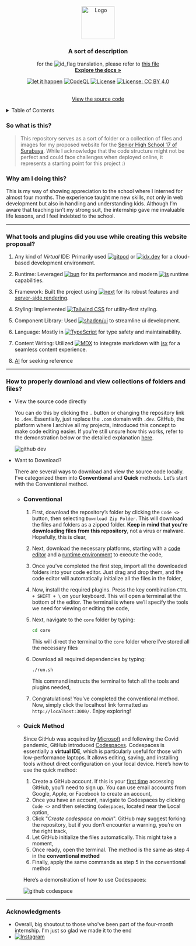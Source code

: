 <!--
  big shout out to [otneildrew](https://github.com/othneildrew/Best-README-Template) and [race2infinity](https://github.com/race2infinity/The-Documentation-Compendium). for reference, please go to his readme profile...
-->

<a id="readme-top"></a>

<br />

<div align="center">
  <a href="https://www.instagram.com/smansby17/">
    <img src="https://www.dbl.id/uploads/school/13178/683-SMAN_17_SURABAYA.png" alt="Logo" width="90" height="90">
  </a>

  <h3 align="center">A sort of description</h3>

  <p align="center">
    for the <img src="https://upload.wikimedia.org/wikipedia/commons/thumb/9/9f/Flag_of_Indonesia.svg/20px-Flag_of_Indonesia.svg.png?20200822164827" alt="id_flag"> translation, please refer to <a href="./core/readme.md">this file</>
    <br />
    <a href="https://github.com/archangel-12/proposal"><strong>Explore the docs »</strong></a>
    <div align="center">

   [![let it happen](https://github.com/archangel-12/proposal/actions/workflows/main.yml/badge.svg?event=workflow_dispatch)](https://github.com/archangel-12/proposal/actions/workflows/main.yml)
   [![CodeQL](https://github.com/archangel-12/proposal/actions/workflows/github-code-scanning/codeql/badge.svg?branch=master)](https://github.com/archangel-12/proposal/actions/workflows/github-code-scanning/codeql)
   [![License](https://img.shields.io/badge/license-MIT-blue.svg)](/LICENSE)
   [![License: CC BY 4.0](https://img.shields.io/badge/license-cc_by_4.0-blue.svg)](https://creativecommons.org/licenses/by/4.0/)
   </div>
    <br />
    <a href="/core/app/">View the source code</a>
  </p>
</div>

<details>
    <summary>Table of Contents</summary>
    <ol>
        <li>
            <a href="#so-what-is-this">So what is this?</a>
        </li>
        <li>
            <a href="#why-am-i-doing-this">Why am I doing this?</a>
        </li>
        <li><a href="#what-tools-and-plugins-did-you-use-while-creating-this-website proposal?">What tools and plugins did you use while creating this website proposal?</a></li>
        <li>
            <a href="#how-to-properly-download-and-view-collections-of-folders-and files?">How to properly download and view collections of folders and files?</a>
            <ul>
                <li><a href="#view-the-source-code-directly">View the source code directly</a></li>
                <li>
                    <a href="#want-to-download?">Want to Download?</a>
                    <ul>
                        <li><a href="#conventional">Conventional</a></li>
                        <li><a href="#quick-method">Quick Method</a></li>
                    </ul>
                </li>
            </ul>
        </li>
        <li><a href="acknowledgments">Acknowledgments</a></li>
    </ol>
</details>

### So what is this?
> This repository serves as a sort of folder or a collection of files and images for my proposed website for the [Senior High School 17 of Surabaya](https://maps.app.goo.gl/nXSSRhYwREe6CQks6). While I acknowledge that the code structure might not be perfect and could face challenges when deployed online, it represents a starting point for this project :)

### Why am I doing this?
This is my way of showing appreciation to the school where I interned for almost four months. The experience taught me new skills, not only in web development but also in handling and understanding kids. Although I’m aware that teaching isn’t my strong suit, the internship gave me invaluable life lessons, and I feel indebted to the school.
___

### What tools and plugins did you use while creating this website proposal?
   1. Any kind of *Virtual* IDE: Primarily used <a href="https://gitpod.io/"><img src="https://img.shields.io/badge/-gitpod-orange?logo=gitpod&logoColor=white&label=" alt="gitpod" /></a> or <a href="https://idx.dev/"><img src="https://img.shields.io/badge/project%20idx-beta-blue?logo=googlecloud&logoColor=white" alt="idx.dev"/></a> for a cloud-based development environment.

   2. Runtime: Leveraged <a href="https://bun.sh/">
  <img src="https://img.shields.io/badge/bun-%23000000.svg?logo=bun&logoColor=white" alt="bun"></a> for its performance and modern <a href="https://developer.mozilla.org/en-US/docs/Web/JavaScript"><img src="https://img.shields.io/badge/-%23F7DF1E.svg?logo=javascript&logoColor=white" alt="js"></a> runtime capabilities.

   3. Framework: Built the project using <a href="https://nextjs.org/">
  <img src="https://img.shields.io/badge/next-%23000000.svg?logo=next.js&logoColor=white" alt="next"></a> for its robust features and [server-side rendering](https://nextjs.org/docs/pages/building-your-application/rendering/server-side-rendering).

   4. Styling: Implemented <a href="https://tailwindcss.com/"><img src="https://img.shields.io/badge/tailwind-%2338B2AC.svg?logo=tailwindcss&logoColor=white" alt="Tailwind CSS"></a> for utility-first styling.
   
   5. Component Library: Used <a href="https://ui.shadcn.com/"><img src="https://img.shields.io/badge/shadcn/ui-%2318181B.svg?logo=vercel&logoColor=white" alt="shadcn/ui"></a> to streamline ui development.

   6. Language: Mostly in <a href="https://www.typescriptlang.org/"><img src="https://img.shields.io/badge/-%23007ACC.svg?logo=typescript&logoColor=white" alt="TypeScript"></a> for type safety and maintainability.

   7. Content Writing: Utilized <a href="https://mdxjs.com/"><img src="https://img.shields.io/badge/mdx-%23FBBF24.svg?logo=mdx&logoColor=black" alt="MDX"></a> to integrate markdown with [jsx](https://react.dev/learn/writing-markup-with-jsx) for a seamless content experience.

   8. [AI](https://v0.dev/) for seeking reference
---

### How to properly download and view collections of folders and files?

- View the source code directly

   You can do this by clicking the `.` button or changing the repository link to `.dev`. Essentially, just replace the `.com` domain with `.dev`. GitHub, the platform where I archive all my projects, introduced this concept to make code editing easier. If you're still unsure how this works, refer to the demonstration below or the detailed explanation [here](https://github.com/github/dev).

   ![github dev](https://user-images.githubusercontent.com/856858/130119109-4769f2d7-9027-4bc4-a38c-10f297499e8f.gif)

- Want to Download?

  There are several ways to download and view the source code locally. I’ve categorized them into __Conventional__ and __Quick__ methods. Let’s start with the Conventional method.


  - ### Conventional
      1. First, download the repository’s folder by clicking the `Code <>` button, then selecting `Download Zip Folder`. This will download the files and folders as a zipped folder. __Keep in mind that you're downloading files from this repository__, not a virus or malware. Hopefully, this is clear,
      2. Next, download the necessary platforms, starting with a [code editor](https://code.visualstudio.com/) and a [runtime environment](https://nodejs.org/en) to execute the code,
      3. Once you've completed the first step, import all the downloaded folders into your code editor. Just drag and drop them, and the code editor will automatically initialize all the files in the folder,
      4. Now, install the required plugins. Press the key combination `CTRL + SHIFT + \` on your keyboard. This will open a terminal at the bottom of the editor. The terminal is where we’ll specify the tools we need for viewing or editing the code,
      5. Next, navigate to the `core` folder by typing:
         ```sh
         cd core
         ```
         This will direct the terminal to the `core` folder where I’ve stored all the necessary files

      6. Download all required dependencies by typing:
         ```sh
         ./run.sh
         ```
         This command instructs the terminal to fetch all the tools and plugins needed,

      7. Congratulations! You’ve completed the conventional method. Now, simply click the localhost link formatted as `http://localhost:3000/`. Enjoy exploring!


   - ### Quick Method

      Since GitHub was acquired by [Microsoft](https://www.nytimes.com/2018/06/04/technology/microsoft-github-cloud-computing.html) and following the Covid pandemic, GitHub introduced [Codespaces](https://github.com/features/codespaces). Codespaces is essentially a __virtual IDE__, which is particularly useful for those with low-performance laptops. It allows editing, saving, and installing tools without direct configuration on your local device. Here’s how to use the quick method:

      1. Create a GitHub account. If this is your [first time](https://docs.github.com/en/get-started/start-your-journey/creating-an-account-on-github) accessing GitHub, you’ll need to sign up. You can use email accounts from Google, Apple, or Facebook to create an account,
      2. Once you have an account, navigate to Codespaces by clicking `Code <>` and then selecting `Codespaces`, located near the Local option,
      3. Click "*Create codespace on main*". GitHub may suggest forking the repository, but if you don’t encounter a warning, you’re on the right track,
      4. Let GitHub initialize the files automatically. This might take a moment,
      5. Once ready, open the terminal. The method is the same as step 4 in the __conventional method__
      6. Finally, apply the same commands as step 5 in the conventional method
      
      Here’s a demonstration of how to use Codespaces:

      ![github codespace](https://luke.geek.nz/assets/images/OpenCodespace-7ded5b93f6b3d8f25a98c42f2503235b.gif)
___

### Acknowledgments
* Overall, big shoutout to those who've been part of the four-month internship. I'm just so glad we made it to the end
* <a href="https://www.instagram.com/plp_sma17.unesa/">
  <img src="https://img.shields.io/badge/it's all documented here :)-%23E4405F.svg?logo=instagram&logoColor=white" alt="Instagram">
</a>
